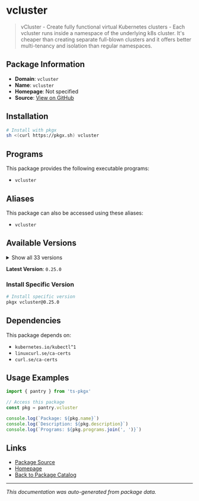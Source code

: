 # vcluster

> vCluster - Create fully functional virtual Kubernetes clusters - Each vcluster runs inside a namespace of the underlying k8s cluster. It's cheaper than creating separate full-blown clusters and it offers better multi-tenancy and isolation than regular namespaces.

## Package Information

- **Domain**: `vcluster`
- **Name**: `vcluster`
- **Homepage**: Not specified
- **Source**: [View on GitHub](https://github.com/pkgxdev/pantry/tree/main/projects/vcluster.com/package.yml)

## Installation

```bash
# Install with pkgx
sh <(curl https://pkgx.sh) vcluster
```

## Programs

This package provides the following executable programs:

- `vcluster`

## Aliases

This package can also be accessed using these aliases:

- `vcluster`

## Available Versions

<details>
<summary>Show all 33 versions</summary>

- `0.25.0`, `0.24.1`, `0.24.0`, `0.23.2`, `0.23.1`
- `0.23.0`, `0.22.6`, `0.22.5`, `0.22.4`, `0.22.3`
- `0.22.2`, `0.22.1`, `0.22.0`, `0.21.6`, `0.21.5`
- `0.21.4`, `0.21.3`, `0.21.2`, `0.21.1`, `0.21.0`
- `0.20.6`, `0.20.5`, `0.20.4`, `0.20.3`, `0.20.2`
- `0.20.1`, `0.20.0`, `0.19.9`, `0.19.8`, `0.19.7`
- `0.19.6`, `0.19.5`, `0.19.4`

</details>

**Latest Version**: `0.25.0`

### Install Specific Version

```bash
# Install specific version
pkgx vcluster@0.25.0
```

## Dependencies

This package depends on:

- `kubernetes.io/kubectl^1`
- `linuxcurl.se/ca-certs`
- `curl.se/ca-certs`

## Usage Examples

```typescript
import { pantry } from 'ts-pkgx'

// Access this package
const pkg = pantry.vcluster

console.log(`Package: ${pkg.name}`)
console.log(`Description: ${pkg.description}`)
console.log(`Programs: ${pkg.programs.join(', ')}`)
```

## Links

- [Package Source](https://github.com/pkgxdev/pantry/tree/main/projects/vcluster.com/package.yml)
- [Homepage](#)
- [Back to Package Catalog](../package-catalog.md)

---

*This documentation was auto-generated from package data.*
